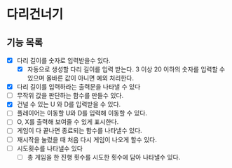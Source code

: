 # 다리건너기

## 기능 목록

- [X] 다리 길이를 숫자로 입력받을수 있다.
  - [X] 자동으로 생성할 다리 길이를 입력 받는다. 3 이상 20 이하의 숫자를 입력할 수 있으며 올바른 값이 아니면 예외 처리한다. 
- [X] 다리 길이를 입력하라는 출력문을 나타낼 수 있다
- [ ] 무작위 값을 판단하는 함수를 만들수 있다.
- [X] 건널 수 있는 U 와 D를 입력받을 수 있다.
- [ ] 플레이어는 이동할 U와 D를 입력해 이동할 수 있다.
- [ ] O, X를 출력해 보여줄 수 있게 표시한다.
- [ ] 게임이 다 끝나면 종료되는 함수를 나타낼수 있다.
- [ ] 재시작을 눌렀을 때 처음 다시 게임이 나오게 할수 있다.
- [ ] 시도횟수를 나타낼수 있다
  - [ ] 총 게임을 한 진행 횟수를 시도한 횟수에 담아 나타낼수 있다.